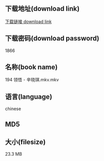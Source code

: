 ## 下载地址(download link)
[下载链接 download link](https://tutu365.netlify.app/?s=194+%E9%A2%86%E6%82%9F+-+%E8%BE%9B%E6%99%93%E7%90%AA.mkv)

## 下载密码(download password)
1866

## 名称(book name)
194 领悟 - 辛晓琪.mkv.mkv

## 语言(language)
chinese

## MD5


## 大小(filesize)
23.3 MB
